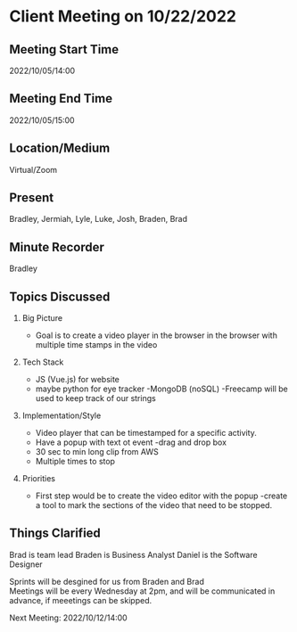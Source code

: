 # Client Meeting on 10/22/2022

## Meeting Start Time
2022/10/05/14:00


## Meeting End Time
2022/10/05/15:00

## Location/Medium

Virtual/Zoom

## Present

Bradley, Jermiah, Lyle, Luke, Josh, Braden, Brad

## Minute Recorder

Bradley

## Topics Discussed

1. Big Picture<br>
    - Goal is to create a video player in the browser in the browser with multiple time stamps in the video

2. Tech Stack<br>
    - JS (Vue.js) for website
    - maybe python for eye tracker
    -MongoDB (noSQL)
    -Freecamp will be used to keep track of our strings

3. Implementation/Style<br>
    - Video player that can be timestamped for a specific activity.
    - Have a popup with text ot event 
    -drag and drop box
    - 30 sec to min long clip from AWS
    - Multiple times to stop
4. Priorities<br>
    - First step would be to create the video editor with the popup
    -create a tool to mark the sections of the video that need to be stopped.

## Things Clarified
Brad is team lead
Braden is Business Analyst
Daniel is the Software Designer

Sprints will be desgined for us from Braden and Brad  
Meetings will be every Wednesday at 2pm, and will be communicated in advance, if meeetings can be skipped.

Next Meeting: 2022/10/12/14:00